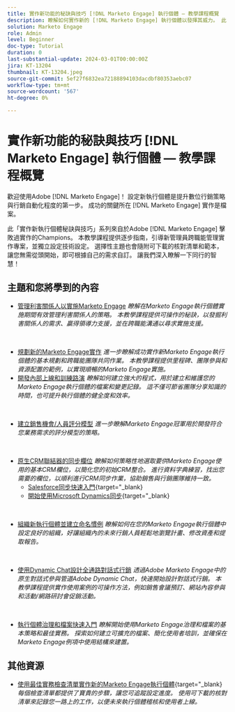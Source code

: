```yaml
---
title: 實作新功能的秘訣與技巧 [!DNL Marketo Engage] 執行個體 — 教學課程概覽
description: 瞭解如何實作新的 [!DNL Marketo Engage] 執行個體以發揮其威力。 此「實作新Marketo Engage」提示與秘訣系列提供Adobe所證實的最佳實務 [!DNL Marketo Engage] 冠軍。 內容涵蓋的主題包括利害關係人管理、實作專案管理、內部培訓、建立銷售機會/個人評分模型、設定初始CRM同步處理等。
solution: Marketo Engage
role: Admin
level: Beginner
doc-type: Tutorial
duration: 0
last-substantial-update: 2024-03-01T00:00:00Z
jira: KT-13204
thumbnail: KT-13204.jpeg
source-git-commit: 5ef27f6832ea72188894103dacdbf80353aebc07
workflow-type: tm+mt
source-wordcount: '567'
ht-degree: 0%

---
```


# 實作新功能的秘訣與技巧 [!DNL Marketo Engage] 執行個體 — 教學課程概覽

歡迎使用Adobe [!DNL Marketo Engage]！ 設定新執行個體是提升數位行銷策略與行銷自動化程度的第一步。 成功的關鍵所在 [!DNL Marketo Engage] 實作是檔案。

此「實作新執行個體秘訣與技巧」系列來自於Adobe [!DNL Marketo Engage] 擊敗過實作的Champions。 本教學課程提供逐步指南，引導新管理員跨職能管理實作專案，並獨立設定技術設定。 選擇性主題也會隨附可下載的核對清單和範本，讓您無需從頭開始，即可根據自己的需求自訂。 讓我們深入瞭解一下同行的智慧！

## 主題和您將學到的內容

* [管理利害關係人以實施Marketo Engage](/help/marketo-tutorial-implementing-new-instance/managing-stakeholder-communications.md)
  *瞭解在Marketo Engage執行個體實施期間有效管理利害關係人的策略。 本教學課程提供可操作的秘訣，以發掘利害關係人的需求、贏得領導力支援，並在跨職能溝通以尋求實施支援。*
<br>

* [規劃新的Marketo Engage實作](/help/marketo-tutorial-implementing-new-instance/planning-for-new-implementation.md)
  *進一步瞭解成功實作新Marketo Engage執行個體的基本規劃和跨職能團隊共同作業。 本教學課程提供里程碑、團隊參與和資源配置的範例，以實現順暢的Marketo Engage實施。*
  <br>
* [開發內部上線和訓練路演](/help/marketo-tutorial-implementing-new-instance/internal-training-roadshow.md)
  *瞭解如何建立強大的程式，用於建立和維護您的Marketo Engage執行個體的檔案和變更記錄。 這不僅可節省團隊分享知識的時間，也可提升執行個體的健全度和效率。*
<br>

* [建立銷售機會/人員評分模型](/help/marketo-tutorial-implementing-new-instance/building-person-scoring-model.md)
  *進一步瞭解Marketo Engage冠軍用於開發符合您業務需求的評分模型的策略。*
<br>

* [原生CRM聯結器的同步欄位](/help/marketo-tutorial-implementing-new-instance/syncing-fields-for-crm-integration.md)
  *瞭解如何策略性地選取要供Marketo Engage使用的基本CRM欄位，以簡化您的初始CRM整合。 進行資料字典練習，找出您需要的欄位，以順利進行CRM同步作業，協助銷售與行銷團隊維持一致。*
   * [Salesforce同步快速入門](https://experienceleague.adobe.com/en/docs/marketo-learn/tutorials/lead-and-data-management/salesforce-sync-setup){target="_blank}
   * [開始使用Microsoft Dynamics同步](https://experienceleague.adobe.com/en/docs/marketo-learn/tutorials/lead-and-data-management/microsoft-dynamics-sync-setup){target="_blank}
<br>

* [組織新執行個體並建立命名慣例](/help/marketo-tutorial-implementing-new-instance/organizing-new-instance.md)
  *瞭解如何在您的Marketo Engage執行個體中設定良好的組織，好讓組織內的未來行銷人員輕鬆地瀏覽計畫、修改資產和提取報告。*
<br>

* [使用Dynamic Chat設計全通路對話式行銷](/help/marketo-tutorial-implementing-new-instance/designing-omnichannel-conversational-marketing.md)
  *透過Adobe Marketo Engage中的原生對話式參與管道Adobe Dynamic Chat，快速開始設計對話式行銷。 本教學課程提供實作使用案例的可操作方法，例如銷售會議預訂、網站內容參與和活動/網路研討會促銷活動。*
<br>

* [執行個體治理和檔案快速入門](/help/marketo-tutorial-implementing-new-instance/documenting-your-instance.md)
  *瞭解開始使用Marketo Engage治理和檔案的基本策略和最佳實務。 探索如何建立可擴充的檔案、簡化使用者培訓，並確保在Marketo Engage例項中使用結構來建置。*

## 其他資源

* [使用最佳實務檢查清單實作新的Marketo Engage執行個體](https://experienceleague.adobe.com/en/docs/marketo/using/getting-started/implementing-a-new-marketo-engage-instance/where-to-start){target="_blank}
  *每個檢查清單都提供了寶貴的步驟，讓您可追蹤設定進度。 使用可下載的核對清單來記錄您一路上的工作，以便未來執行個體稽核和使用者上線。*